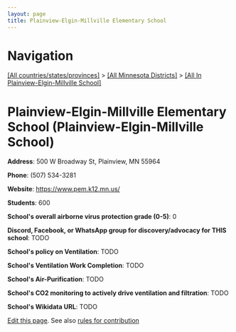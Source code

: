 ```yaml
---
layout: page
title: Plainview-Elgin-Millville Elementary School
---
```

# Navigation

[[All countries/states/provinces]](../../..) > [[All Minnesota Districts]](../..) > [[All In Plainview-Elgin-Millville School]](..)

# Plainview-Elgin-Millville Elementary School (Plainview-Elgin-Millville School)

**Address**: 500 W Broadway St, Plainview, MN 55964

**Phone**: (507) 534-3281

**Website**: <https://www.pem.k12.mn.us/>

**Students**: 600

**School's overall airborne virus protection grade (0-5)**: 0

**Discord, Facebook, or WhatsApp group for discovery/advocacy for THIS school**: TODO

**School's policy on Ventilation**: TODO

**School's Ventilation Work Completion**: TODO

**School's Air-Purification**: TODO

**School's CO2 monitoring to actively drive ventilation and filtration**: TODO

**School's Wikidata URL**: TODO


[Edit this page](https://github.com/ventilate-schools/MN/edit/main/./Plainview-Elgin-Millville_School/Plainview-Elgin-Millville_Elementary_School.md). See also [rules for contribution](../../../contribution-rules/)